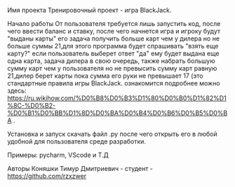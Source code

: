 Имя проекта
Тренировочный проект - игра BlackJack.

Начало работы
От пользователя требуется лишь запустить код, после чего ввести баланс и ставку, после чего начнется игра и игроку будут "выданы карты" его задача получить больше карт чем у дилера но не больше суммы 21,для этого программа будет спрашивать 
"взять еще карту?" если пользователь выберет ответ  "да" ему будет выдана еще одна карта, задача дилера в свою очередь, также набрать большую сумму карт чем у пользователя но не превысить сумму карт равную 21,дилер берет карты пока сумма его руки не превышает 17
(это стандартные правила игры BlackJack. ознакомится подробнее можно здесь: https://ru.wikihow.com/%D0%B8%D0%B3%D1%80%D0%B0%D1%82%D1%8C-%D0%B2-%D0%B1%D0%BB%D1%8D%D0%BA%D0%B4%D0%B6%D0%B5%D0%BA  .

Установка и запуск
скачать файл .py после чего открыть его в любой удобной для пользователя среде разработки.

Примеры: pycharm, VScode и Т.Д


Авторы
       Коняшки Тимур Дмитриевич - студент - https://github.com/rzxzwer
